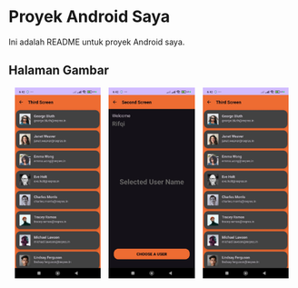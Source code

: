 # Proyek Android Saya

Ini adalah README untuk proyek Android saya.

## Halaman Gambar

<p align="center">
  <img src="app/src/main/res/drawable/image3.jpg" alt="Page 1" width="30%" style="margin-right: 10px;" />
  <img src="app/src/main/res/drawable/image2.jpg" alt="Page 2" width="30%" style="margin-right: 10px;" />
  <img src="app/src/main/res/drawable/image3.jpg" alt="Page 3" width="30%" />
</p>
